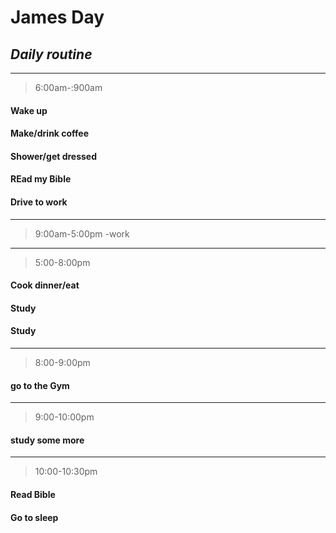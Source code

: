 # **James Day** #
## *Daily routine* ##
---
>6:00am-:900am
#### Wake up
#### Make/drink coffee
#### Shower/get dressed
#### REad my Bible
#### Drive to work 
---
>9:00am-5:00pm
-work
---
>5:00-8:00pm
#### Cook dinner/eat
#### Study
#### Study
---
>8:00-9:00pm
#### go to the Gym
---
>9:00-10:00pm
#### study some more
----
>10:00-10:30pm
#### Read Bible
#### Go to sleep
